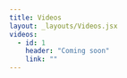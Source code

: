 ```yaml
---
title: Videos
layout: _layouts/Videos.jsx
videos:
  - id: 1
    header: "Coming soon"
    link: ""
---
```

